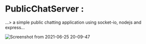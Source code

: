 # PublicChatServer :
...> a simple public chatting application using socket-io, nodejs and express...

![Screenshot from 2021-06-25 20-09-47](https://user-images.githubusercontent.com/71700053/123437523-921ada00-d5f1-11eb-83b8-cae67249edd1.png)

